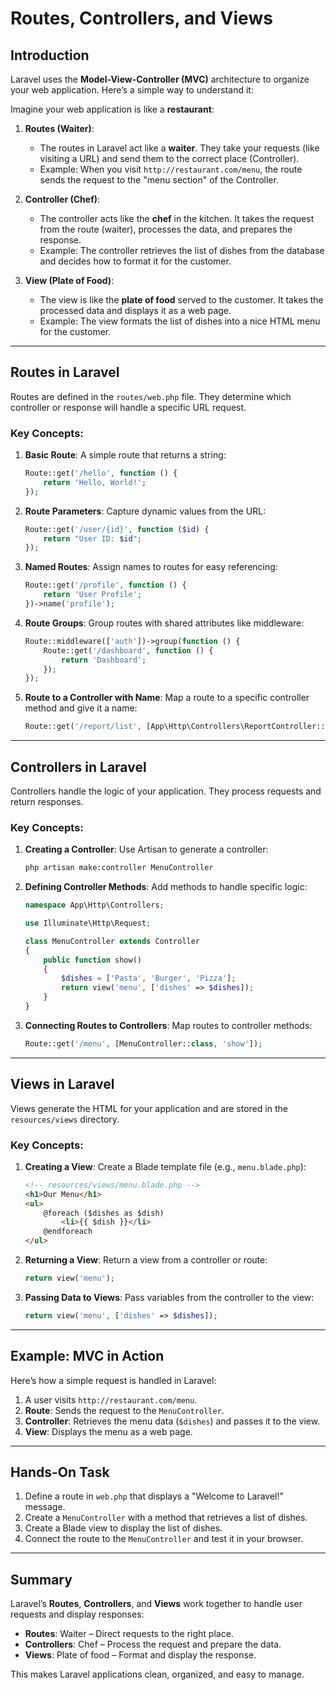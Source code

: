 
# Routes, Controllers, and Views

## Introduction
Laravel uses the **Model-View-Controller (MVC)** architecture to organize your web application. Here’s a simple way to understand it:

Imagine your web application is like a **restaurant**:

1. **Routes (Waiter)**:
   - The routes in Laravel act like a **waiter**. They take your requests (like visiting a URL) and send them to the correct place (Controller).
   - Example: When you visit `http://restaurant.com/menu`, the route sends the request to the "menu section" of the Controller.

2. **Controller (Chef)**:
   - The controller acts like the **chef** in the kitchen. It takes the request from the route (waiter), processes the data, and prepares the response.
   - Example: The controller retrieves the list of dishes from the database and decides how to format it for the customer.

3. **View (Plate of Food)**:
   - The view is like the **plate of food** served to the customer. It takes the processed data and displays it as a web page.
   - Example: The view formats the list of dishes into a nice HTML menu for the customer.

---

## Routes in Laravel
Routes are defined in the `routes/web.php` file. They determine which controller or response will handle a specific URL request.

### Key Concepts:
1. **Basic Route**:
   A simple route that returns a string:
   ```php
   Route::get('/hello', function () {
       return 'Hello, World!';
   });
   ```

2. **Route Parameters**:
   Capture dynamic values from the URL:
   ```php
   Route::get('/user/{id}', function ($id) {
       return "User ID: $id";
   });
   ```

3. **Named Routes**:
   Assign names to routes for easy referencing:
   ```php
   Route::get('/profile', function () {
       return 'User Profile';
   })->name('profile');
   ```

4. **Route Groups**:
   Group routes with shared attributes like middleware:
   ```php
   Route::middleware(['auth'])->group(function () {
       Route::get('/dashboard', function () {
           return 'Dashboard';
       });
   });
   ```
5. **Route to a Controller with Name**:
   Map a route to a specific controller method and give it a name:
   ```php
   Route::get('/report/list', [App\Http\Controllers\ReportController::class, 'index'])->name('report.index');
   ```
---

## Controllers in Laravel
Controllers handle the logic of your application. They process requests and return responses.

### Key Concepts:
1. **Creating a Controller**:
   Use Artisan to generate a controller:
   ```bash
   php artisan make:controller MenuController
   ```

2. **Defining Controller Methods**:
   Add methods to handle specific logic:
   ```php
   namespace App\Http\Controllers;

   use Illuminate\Http\Request;

   class MenuController extends Controller
   {
       public function show()
       {
           $dishes = ['Pasta', 'Burger', 'Pizza'];
           return view('menu', ['dishes' => $dishes]);
       }
   }
   ```

3. **Connecting Routes to Controllers**:
   Map routes to controller methods:
   ```php
   Route::get('/menu', [MenuController::class, 'show']);
   ```

---

## Views in Laravel
Views generate the HTML for your application and are stored in the `resources/views` directory.

### Key Concepts:
1. **Creating a View**:
   Create a Blade template file (e.g., `menu.blade.php`):
   ```html
   <!-- resources/views/menu.blade.php -->
   <h1>Our Menu</h1>
   <ul>
       @foreach ($dishes as $dish)
           <li>{{ $dish }}</li>
       @endforeach
   </ul>
   ```

2. **Returning a View**:
   Return a view from a controller or route:
   ```php
   return view('menu');
   ```

3. **Passing Data to Views**:
   Pass variables from the controller to the view:
   ```php
   return view('menu', ['dishes' => $dishes]);
   ```

---

## Example: MVC in Action
Here’s how a simple request is handled in Laravel:
1. A user visits `http://restaurant.com/menu`.
2. **Route**: Sends the request to the `MenuController`.
3. **Controller**: Retrieves the menu data (`$dishes`) and passes it to the view.
4. **View**: Displays the menu as a web page.

---

## Hands-On Task
1. Define a route in `web.php` that displays a "Welcome to Laravel!" message.
2. Create a `MenuController` with a method that retrieves a list of dishes.
3. Create a Blade view to display the list of dishes.
4. Connect the route to the `MenuController` and test it in your browser.

---

## Summary
Laravel’s **Routes**, **Controllers**, and **Views** work together to handle user requests and display responses:
- **Routes**: Waiter – Direct requests to the right place.
- **Controllers**: Chef – Process the request and prepare the data.
- **Views**: Plate of food – Format and display the response.

This makes Laravel applications clean, organized, and easy to manage.
